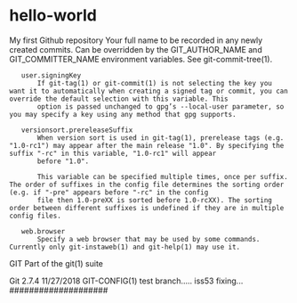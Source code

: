 # hello-world
My first Github repository
           Your full name to be recorded in any newly created commits. Can be overridden by the GIT_AUTHOR_NAME and GIT_COMMITTER_NAME environment variables. See git-commit-tree(1).

       user.signingKey
           If git-tag(1) or git-commit(1) is not selecting the key you want it to automatically when creating a signed tag or commit, you can override the default selection with this variable. This
           option is passed unchanged to gpg’s --local-user parameter, so you may specify a key using any method that gpg supports.

       versionsort.prereleaseSuffix
           When version sort is used in git-tag(1), prerelease tags (e.g. "1.0-rc1") may appear after the main release "1.0". By specifying the suffix "-rc" in this variable, "1.0-rc1" will appear
           before "1.0".

           This variable can be specified multiple times, once per suffix. The order of suffixes in the config file determines the sorting order (e.g. if "-pre" appears before "-rc" in the config
           file then 1.0-preXX is sorted before 1.0-rcXX). The sorting order between different suffixes is undefined if they are in multiple config files.

       web.browser
           Specify a web browser that may be used by some commands. Currently only git-instaweb(1) and git-help(1) may use it.

GIT
       Part of the git(1) suite

Git 2.7.4                                                                                     11/27/2018                                                                                 GIT-CONFIG(1)
test branch.....
iss53 fixing...
####################
